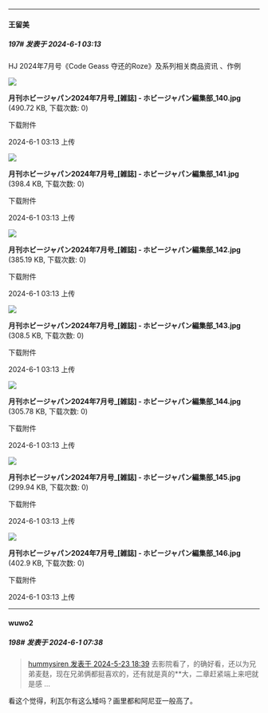 ﻿
*****

####  王留美  
##### 197#       发表于 2024-6-1 03:13

HJ 2024年7月号《Code Geass 夺还的Roze》及系列相关商品资讯 ​​​、作例 ​​​

<img src="https://img.saraba1st.com/forum/202406/01/031326k42vhjjir36vnj48.jpg" referrerpolicy="no-referrer">

<strong>月刊ホビージャパン2024年7月号_[雑誌] - ホビージャパン編集部_140.jpg</strong> (490.72 KB, 下载次数: 0)

下载附件

2024-6-1 03:13 上传

<img src="https://img.saraba1st.com/forum/202406/01/031326enddimipvwvhpom2.jpg" referrerpolicy="no-referrer">

<strong>月刊ホビージャパン2024年7月号_[雑誌] - ホビージャパン編集部_141.jpg</strong> (398.4 KB, 下载次数: 0)

下载附件

2024-6-1 03:13 上传

<img src="https://img.saraba1st.com/forum/202406/01/031326juobcml697omloet.jpg" referrerpolicy="no-referrer">

<strong>月刊ホビージャパン2024年7月号_[雑誌] - ホビージャパン編集部_142.jpg</strong> (385.19 KB, 下载次数: 0)

下载附件

2024-6-1 03:13 上传

<img src="https://img.saraba1st.com/forum/202406/01/031327e9vmzv1cvc813h64.jpg" referrerpolicy="no-referrer">

<strong>月刊ホビージャパン2024年7月号_[雑誌] - ホビージャパン編集部_143.jpg</strong> (308.5 KB, 下载次数: 0)

下载附件

2024-6-1 03:13 上传

<img src="https://img.saraba1st.com/forum/202406/01/031327dolc99bak0f8oepf.jpg" referrerpolicy="no-referrer">

<strong>月刊ホビージャパン2024年7月号_[雑誌] - ホビージャパン編集部_144.jpg</strong> (305.78 KB, 下载次数: 0)

下载附件

2024-6-1 03:13 上传

<img src="https://img.saraba1st.com/forum/202406/01/031327fnbqrsgvj17khu1s.jpg" referrerpolicy="no-referrer">

<strong>月刊ホビージャパン2024年7月号_[雑誌] - ホビージャパン編集部_145.jpg</strong> (299.94 KB, 下载次数: 0)

下载附件

2024-6-1 03:13 上传

<img src="https://img.saraba1st.com/forum/202406/01/031328ik2gw5ui44iwzhhg.jpg" referrerpolicy="no-referrer">

<strong>月刊ホビージャパン2024年7月号_[雑誌] - ホビージャパン編集部_146.jpg</strong> (402.9 KB, 下载次数: 0)

下载附件

2024-6-1 03:13 上传


*****

####  wuwo2  
##### 198#       发表于 2024-6-1 07:38

<blockquote><a href="httphttps://bbs.saraba1st.com/2b/forum.php?mod=redirect&amp;goto=findpost&amp;pid=64978174&amp;ptid=2162556" target="_blank">hummysiren 发表于 2024-5-23 18:39</a>
去影院看了，的确好看，还以为兄弟麦麸，现在兄弟俩都挺喜欢的，还有就是真的**大，二章赶紧端上来吧就是感 ...</blockquote>
看这个觉得，利瓦尔有这么矮吗？画里都和阿尼亚一般高了。

